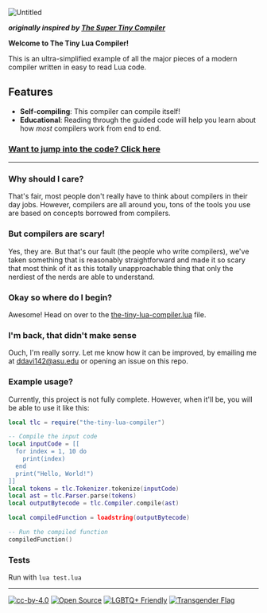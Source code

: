 ![Untitled](https://github.com/ByteXenon/TinyLua/assets/125568681/41cf5285-e31d-4b27-a8a8-ee83a7300f1f)

***originally inspired by [The Super Tiny Compiler](https://github.com/jamiebuilds/the-super-tiny-compiler)***

**Welcome to The Tiny Lua Compiler!**

This is an ultra-simplified example of all the major pieces of a modern compiler
written in easy to read Lua code.

## Features

- **Self-compiling**: This compiler can compile itself!
- **Educational**: Reading through the guided code will help you learn about how *most* compilers work from end to end.

### [Want to jump into the code? Click here](the-tiny-lua-compiler.lua)

---

### Why should I care?

That's fair, most people don't really have to think about compilers in their day
jobs. However, compilers are all around you, tons of the tools you use are based
on concepts borrowed from compilers.

### But compilers are scary!

Yes, they are. But that's our fault (the people who write compilers), we've
taken something that is reasonably straightforward and made it so scary that
most think of it as this totally unapproachable thing that only the nerdiest of
the nerds are able to understand.

### Okay so where do I begin?

Awesome! Head on over to the [the-tiny-lua-compiler.lua](the-tiny-lua-compiler.lua)
file.

### I'm back, that didn't make sense

Ouch, I'm really sorry. Let me know how it can be improved, by emailing me at ddavi142@asu.edu or opening an issue on this repo.

### Example usage?

Currently, this project is not fully complete. However, when it'll be, you will be able to use it like this:

```lua
local tlc = require("the-tiny-lua-compiler")

-- Compile the input code
local inputCode = [[
  for index = 1, 10 do
    print(index)
  end
  print("Hello, World!")
]]
local tokens = tlc.Tokenizer.tokenize(inputCode)
local ast = tlc.Parser.parse(tokens)
local outputBytecode = tlc.Compiler.compile(ast)

local compiledFunction = loadstring(outputBytecode)

-- Run the compiled function
compiledFunction()
```

### Tests

Run with `lua test.lua`

---

[![cc-by-4.0](https://licensebuttons.net/l/by/4.0/80x15.png)](http://creativecommons.org/licenses/by/4.0/)
[![Open Source](https://badges.frapsoft.com/os/v1/open-source.svg?v=103)](https://opensource.org/)
[![LGBTQ+ Friendly](https://pride-badges.pony.workers.dev/static/v1?label=lgbtq%2B%20friendly&stripeWidth=6&stripeColors=E40303,FF8C00,FFED00,008026,24408E,732982)](https://lgbt.foundation/)
[![Transgender Flag](https://pride-badges.pony.workers.dev/static/v1?label=trans%20rights&stripeWidth=6&stripeColors=5BCEFA,F5A9B8,FFFFFF,F5A9B8,5BCEFA)](https://transequality.org/)
